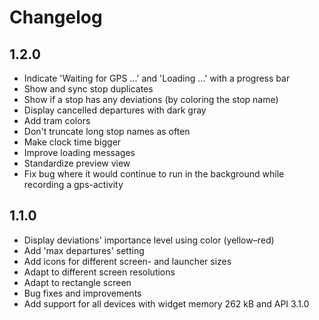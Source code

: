 # Changelog

## 1.2.0

- Indicate 'Waiting for GPS ...' and 'Loading ...' with a progress bar
- Show and sync stop duplicates
- Show if a stop has any deviations (by coloring the stop name)
- Display cancelled departures with dark gray
- Add tram colors
- Don't truncate long stop names as often
- Make clock time bigger
- Improve loading messages
- Standardize preview view
- Fix bug where it would continue to run in the background while recording a gps-activity

## 1.1.0

- Display deviations' importance level using color (yellow–red)
- Add 'max departures' setting
- Add icons for different screen- and launcher sizes
- Adapt to different screen resolutions
- Adapt to rectangle screen
- Bug fixes and improvements
- Add support for all devices with widget memory 262 kB and API 3.1.0
